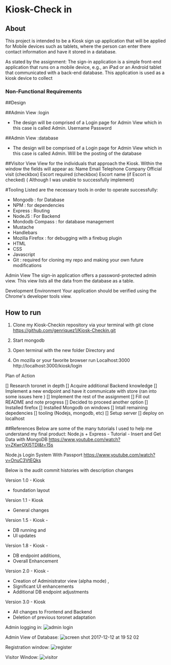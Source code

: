 # Kiosk-Check in

## About 
This project is intended to be a Kiosk sign up application that will be applied for Mobile devices such as tablets, where the person can enter there contact information and have it stored in a database.

As stated by the assignment: 
The sign-in application is a simple front-end application that runs on a mobile device, e.g., an iPad or an Android tablet that communicated with a back-end database. This application is used as a kiosk device to collect 


### Non-Functional Requirements

##Design 

##Admin View :login
- The design will be comprised of a Login page for Admin View which in this case is called Admin.
   Username
   Password

##Admin View :database
- The design will be comprised of a Login page for Admin View which in this case is called Admin.
   Will be the posting of the database
   
##Visitor View 
View for the individuals that approach the Kiosk. 
   Within the window the fields will appear as: 
   Name 
   Email
   Telephone
   Company
   Official visit (checkbox)
   Escort required (checkbox)
   Escort name (if Escort is checked)  ( Although I was unable to successfully implement)
    

#Tooling
 Listed are the necessary tools in order to operate successfully:
- Mongodb : for Database
- NPM : for dependencies
- Express : Routing
- NodeJS : For Backend
- Mondodb Compass : for database management
- Mustache
- Handlebars
- Mozilla Firefox : for debugging with a firebug plugin
- HTML
- CSS
- Javascript
- Git : required for cloning my repo and making your own future modifications


Admin View
The sign-in application offers a password-protected admin view. This view lists all the data from the database as a table.


Development Environment
Your application should be verified using the Chrome's developer tools view.



## How to run

1. Clone my Kiosk-Checkin repository via your terminal with
git clone https://github.com/genriquez1/Kiosk-Checkin.git

2. Start mongodb 

3. Open terminal with the new folder Directory and 

4. On mozilla or your favorite browser run Localhost:3000 
http://localhost:3000/kiosk/login




Plan of Action

[] Research toronet in depth
[] Acquire additional Backend knowledge
[] Implement a new endpoint and have it communicate with store   (ran into some issues here )
[] Implement the rest of the assignment
[] Fill out README and note progress
[] Decided to proceed another option
[] Installed firefox
[] Installed Mongodb on windows
[] Intall remaining depedencies
[] tooling (Nodejs, mongodb, etc) 
[] Setup server
[] deploy on localhost

##References
Below are some of the many tutorials I used to help me understand my final product:
Node.js + Express - Tutorial - Insert and Get Data with MongoDB
https://www.youtube.com/watch?v=ZKwrOXl5TDI&t=15s

Node.js Login System With Passport 
https://www.youtube.com/watch?v=OnuC3VtEQks



Below is the audit commit histories with description changes

Version 1.0 - Kiosk 
- foundation  layout

Version 1.1 - Kiosk
- General changes

Version 1.5 - Kiosk - 
- DB running and 
- UI updates

Version 1.8 - Kiosk - 
- DB endpoint additions, 
- Overall Enhancement

 Version 2.0 - Kiosk - 
 - Creation of Administrator view (alpha mode) , 
 - Significant UI enhancements  
 - Additional DB endpoint adjustments
 
 Version 3.0 - Kiosk  
 - All changes to Frontend and Backend 
 - Deletion of previous toronet adaptation

Admin logging in:
![admin login](https://user-images.githubusercontent.com/17266148/33921202-289e7a60-df77-11e7-899a-e33d341118f8.PNG)

Admin View of Database:
![screen shot 2017-12-12 at 19 52 02](https://user-images.githubusercontent.com/17266148/33921021-249435dc-df76-11e7-8ff8-b3f6b9e67fee.png)

Registration window:
![register](https://user-images.githubusercontent.com/17266148/33921176-ef4509e6-df76-11e7-8c71-7d69910e9447.PNG)


Visitor Window:
![visitor](https://user-images.githubusercontent.com/17266148/33921249-828618b2-df77-11e7-9e5d-88eee9991677.PNG)

